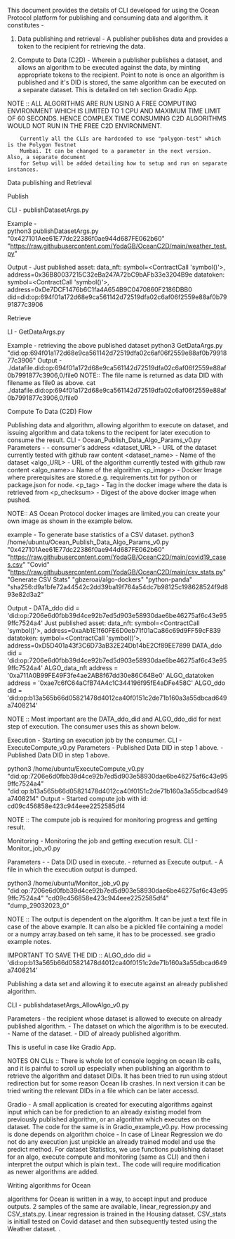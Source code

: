 This document provides the details of CLI developed for using the Ocean Protocol platform for
publishing and consuming data and algorithm. it constitutes -

1. Data publishing and retrieval - A publisher publishes data and provides a token to the recipient
   for retrieving the data.

2. Compute to Data (C2D) - Wherein a publisher publishes a dataset, and allows an algorithm to be 
   executed against the data, by minting appropriate tokens to the recipient. 
   Point to note is once an algorithm is published and it's DID is stored, the same algorithm can
   be executed on a separate dataset. This is detailed on teh section Gradio App.

NOTE :: ALL ALGORITHMS ARE RUN USING A FREE COMPUTING ENVIRONMENT WHICH IS LIMITED TO
        1 CPU AND MAXIMUM TIME LIMIT OF 60 SECONDS. HENCE COMPLEX TIME CONSUMING C2D
        ALGORITHMS WOULD NOT RUN IN THE FREE C2D ENVIRONMENT.

        Currently all the CLIs are hardcoded to use "polygon-test" which is the Polygon Testnet 
        Mumbai. It can be changed to a parameter in the next version. Also, a separate document
        for Setup will be added detailing how to setup and run on separate instances.


Data publishing and Retrieval 

Publish

CLI - publishDatasetArgs.py <recipient address> <dataset URL>

Example -  
python3 publishDatasetArgs.py "0x427101Aee61E77dc22386f0ae944d687FE062b60" "https://raw.githubusercontent.com/YodaGB/OceanC2D/main/weather_test.py"

Output -
Just published asset:
  data_nft: symbol=<ContractCall 'symbol()'>, address=0x36B80037215C32eBa247A72bC9bAFb33e3204B9e
  datatoken: symbol=<ContractCall 'symbol()'>, address=0xDe7DCF1476b6C1fa4A654B9C0470860F2186DBB0
  did=did:op:694f01a172d68e9ca561142d72519dfa02c6af06f2559e88af0b7991877c3906

Retrieve
 
LI - GetDataArgs.py <published dataset DID>

Example - retrieving the above published dataset
python3 GetDataArgs.py "did:op:694f01a172d68e9ca561142d72519dfa02c6af06f2559e88af0b7991877c3906"
Output -
 ./datafile.did:op:694f01a172d68e9ca561142d72519dfa02c6af06f2559e88af0b7991877c3906,0/file0
NOTE:: The file name is returned as data DID with filename as file0 as above.
cat ./datafile.did:op:694f01a172d68e9ca561142d72519dfa02c6af06f2559e88af0b7991877c3906,0/file0

Compute To Data (C2D) Flow

Publishing data and algorithm, allowing algorithm to execute on dataset, and issuing 
algorithm and data tokens to the recipent for later execution to consume the result.
CLI - Ocean_Publish_Data_Algo_Params_v0.py
Parameters - 
<recipientAddress> - consumer's address
<dataset_URL> - URL of the dataset currently tested with github raw content
<dataset_name> - Name of the dataset
<algo_URL> - URL of the algorithm currently tested with github raw content
<algo_name>= Name of the algorithm
<p_image> - Docker Image where prerequisites are stored.e.g. requirements.txt for python or package.json for node. 
<p_tag> - Tag in the docker image where the data is retrieved from
<p_checksum> - Digest of the above docker image when pushed.

NOTE:: AS Ocean Protocol docker images are limited,you can create your own image as shown in the example below.

example - To generate base statistics of a CSV dataset.
python3 /home/ubuntu/Ocean_Publish_Data_Algo_Params_v0.py "0x427101Aee61E77dc22386f0ae944d687FE062b60" "https://raw.githubusercontent.com/YodaGB/OceanC2D/main/covid19_cases.csv" "Covid" "https://raw.githubusercontent.com/YodaGB/OceanC2D/main/csv_stats.py" "Generate CSV Stats" "gbzeroai/algo-dockers" "python-panda" "sha256:d9a1bfe72a44542c2dd39ba19f764a54dc7b98125c198628524f9d893e82d3a2"

Output - 
DATA_ddo did = 'did:op:7206e6d0fbb39d4ce92b7ed5d903e58930dae6be46275af6c43e959ffc7524a4'
Just published asset:
  data_nft: symbol=<ContractCall 'symbol()'>, address=0xaAb1E1f60FE6D0eb71f01aCa86c69d9FF59cF839
  datatoken: symbol=<ContractCall 'symbol()'>, address=0xD5D401a43f3C6D73aB32E24Db14bE2Cf89EE7899
DATA_ddo did = 'did:op:7206e6d0fbb39d4ce92b7ed5d903e58930dae6be46275af6c43e959ffc7524a4'
ALGO_data_nft address = '0xa711A0B99FE49F3fe4ae2AB8f67dd30e86C64Be0'
ALGO_datatoken address = '0xae7c6fC64aCfB74A4c1C344196f95fE4aDFe458C'
ALGO_ddo did = 'did:op:b13a565b66d05821478d4012ca40f0151c2de71b160a3a55dbcad649a7408214'

NOTE :: Most important are the DATA_ddo_did and ALGO_ddo_did for next step of execution. The consumer
        uses this as shown below.

Execution - Starting an execution job by the consumer.
CLI - ExecuteCompute_v0.py
Parameters
<DATA DID> - Published Data DID in step 1 above.
<ALGO DID> - Published Data DID in step 1 above.

python3 /home/ubuntu/ExecuteCompute_v0.py "did:op:7206e6d0fbb39d4ce92b7ed5d903e58930dae6be46275af6c43e959ffc7524a4" "did:op:b13a565b66d05821478d4012ca40f0151c2de71b160a3a55dbcad649a7408214"
Output -
Started compute job with id: cd09c456858e423c944eee2252585df4

NOTE :: The compute job is required for monitoring progress and getting result.

Monitoring - Monitoring the job and getting execution result.
CLI - Monitor_job_v0.py

Parameters -
<DATA DID> - Data DID used in execute.
<Job ID> - returned as Execute output.
<Dump File> - A file in which the execution output is dumped.

python3 /home/ubuntu/Monitor_job_v0.py "did:op:7206e6d0fbb39d4ce92b7ed5d903e58930dae6be46275af6c43e959ffc7524a4" "cd09c456858e423c944eee2252585df4" "dump_29032023_0"

NOTE :: The output is dependent on the algorithm. It can be just a text file in case of the above example.
        It can also be a pickled file containing a model or a numpy array.based on teh same, it has to be
        processed. see gradio example notes.

IMPORTANT TO SAVE THE DID :: ALGO_ddo did = 'did:op:b13a565b66d05821478d4012ca40f0151c2de71b160a3a55dbcad649a7408214'

Publishing a data set and allowing it to execute against an already published algorithm.

CLI - publishdatasetArgs_AllowAlgo_v0.py

Parameters
<recipient address> - the recipient whose dataset is allowed to execute on already published algorithm.
<Dataset URI> - The dataset on which the algorithm is to be executed.
<Dataset name > - Name of the dataset.
<Algorithm DID> - DID of already published algorithm.

This is useful in case like Gradio App.

NOTES ON CLIs :: There is whole lot of console logging on ocean lib calls, and it is painful to scroll up 
                 especially when publishing an algorithm to retrieve the algorithm and dataset DIDs. 
                 It has been tried to run using stdout redirection but for some reason Ocean lib crashes.
                 In next version it can be tried writing the relevant DIDs in a file which can be later accessd.

Gradio - A small application is created for executing algorithms against input which can be for prediction to
         an already existing model from previously published algorithm, or an algorithm which executes on the 
         dataset.
         The code for the same is in Gradio_example_v0.py.
         How processing is done depends on algorithm choice - 
         In case of Linear Regression we do not do any execution just unpickle an already trained model and use the
         predict method.
         For dataset Statistics, we use functions publishing dataset for an algo, execute compute and monitoring (same as CLI) and then i        	 interpret the output which is plain text..
         The code will require modification as newer algorithms are added.

Writing algorithms for Ocean

algorithms for Ocean is written in a way, to accept input and produce outputs. 2 samples of the same are
available, linear_regression.py and CSV_stats.py. Linear regression is trained in the Housing dataset.
CSV_stats is initiall tested on Covid dataset and then subsequently tested using the Weather dataset.
        .
           




